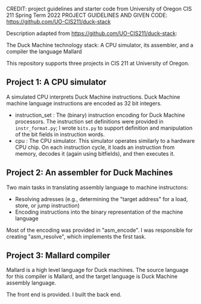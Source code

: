CREDIT: project guidelines and starter code from University of Oregon CIS 211 Spring Term 2022 
PROJECT GUIDELINES AND GIVEN CODE: https://github.com/UO-CIS211/duck-stack

Description adapted from https://github.com/UO-CIS211/duck-stack: 

The Duck Machine technology stack:  A CPU simulator, its assembler, and a compiler the language Mallard

This repository supports three projects in CIS 211 at University of Oregon. 

## Project 1:  A CPU simulator

A simulated CPU interprets Duck Machine instructions. Duck Machine machine
language instructions are encoded as 32 bit integers.  


- instruction_set : The (binary) instruction encoding for Duck 
  Machine processors.  The instruction set definitions were provided
  in `instr_format.py`; I wrote `bits.py` to support
  definition and manipulation of the bit fields in instruction words. 
- cpu : The CPU simulator. This simulator operates similarly to a 
  hardware CPU chip.  On each instruction cycle, it loads an 
  instruction from memory, decodes it (again using bitfields), and
  then executes it. 

## Project 2:  An assembler for Duck Machines

Two main tasks in translating assembly language to machine instructons: 

- Resolving adresses (e.g., determining the "target address" for a load, store, or jump instruction)
- Encoding instructions into the binary representation of the machine language

Most of the encoding was provided in "asm_encode".  I was responsible for creating "asm_resolve", 
which implements the first task. 

## Project 3:  Mallard compiler

Mallard is a high level language for Duck machines.
The source language for this compiler is Mallard, and the target language is Duck Machine 
assembly language. 

The front end is provided. I built the back end. 


